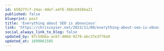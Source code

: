 ```yaml
---
id: b5027fcf-24ac-4def-a4f6-368cb9266a21
published: false
blueprint: post
title: 'Everything about SEO is abnoxious'
link: 'https://chriscoyier.net/2023/11/08/everything-about-seo-is-obnoxious/'
social_always_link_to_blog: false
updated_by: 97c59bba-acb7-406d-9278-abc37e3f76a9
updated_at: 1699861585
---
```

